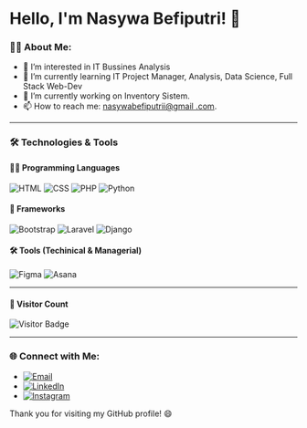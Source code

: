 # Hello, I'm Nasywa Befiputri! 👋

### 👨‍💻 About Me:
- 👀 I’m interested in IT Bussines Analysis
- 🌱 I’m currently learning IT Project Manager, Analysis, Data Science, Full Stack Web-Dev
- 🔭 I’m currently working on Inventory Sistem.
- 📫 How to reach me: [nasywabefiputrii@gmail .com](mailto:nasywabefiputrii@gmail.com).

---

### 🛠️ Technologies & Tools

#### 🧑‍💻 Programming Languages
![HTML](https://img.shields.io/badge/-HTML5-333333?style=flat&logo=html5)
![CSS](https://img.shields.io/badge/-CSS3-333333?style=flat&logo=css3)
![PHP](https://img.shields.io/badge/-PHP-333333?style=flat&logo=php)
![Python](https://img.shields.io/badge/-Python-333333?style=flat&logo=python)

#### 🚀 Frameworks
![Bootstrap](https://img.shields.io/badge/-Bootstrap-333333?style=flat&logo=bootstrap)
![Laravel](https://img.shields.io/badge/-Laravel-333333?style=flat&logo=laravel)
![Django](https://img.shields.io/badge/-Django-333333?style=flat&logo=django)

#### 🛠️ Tools (Techinical & Managerial)
![Figma](https://img.shields.io/badge/-Figma-333333?style=flat&logo=figma)
![Asana](https://img.shields.io/badge/-Asana-333333?style=flat&logo=asana)

---
#### 📍 Visitor Count

![Visitor Badge](https://visitor-badge.laobi.icu/badge?page_id=yourusername)

---

### 🌐 Connect with Me:
- [![Email](https://img.shields.io/badge/Email-D14836?style=flat-square&logo=gmail&logoColor=white)](mailto:youremail@example.com)
- [![LinkedIn](https://img.shields.io/badge/LinkedIn-blue?style=flat-square&logo=linkedin)](www.linkedin.com/in/nasywabefiputri)
- [![Instagram](https://img.shields.io/badge/Instagram-E4405F?style=flat-square&logo=instagram&logoColor=white)](https://www.instagram.com/nasywabefi/)
<!-- [Portfolio](https://yourportfolio.com)
--->

Thank you for visiting my GitHub profile! 😄


<!---
nasywabefi/nasywabefi is a ✨ special ✨ repository because its `README.md` (this file) appears on your GitHub profile.
You can click the Preview link to take a look at your changes.
--->
